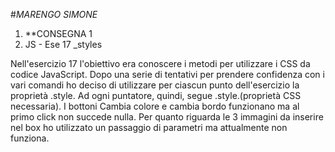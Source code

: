 #*MARENGO SIMONE*
1. **CONSEGNA 1
  1. JS - Ese 17 _styles
  
Nell'esercizio 17 l'obiettivo era conoscere i metodi per utilizzare i CSS da codice JavaScript. Dopo una serie di tentativi per
prendere confidenza con i vari comandi ho deciso di utilizzare per ciascun punto dell'esercizio la proprietà .style. Ad ogni 
puntatore, quindi, segue  .style.(proprietà CSS necessaria). I bottoni Cambia colore e cambia bordo funzionano ma al primo click
non succede nulla. Per quanto riguarda le 3 immagini da inserire nel box ho utilizzato un passaggio di parametri ma attualmente non
funziona.
  

